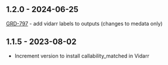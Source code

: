 ## 1.2.0 - 2024-06-25
[GRD-797](https://jira.oicr.on.ca/browse/GRD-797) - add vidarr labels to outputs (changes to medata only)
## 1.1.5 - 2023-08-02
- Increment version to install callability_matched in Vidarr

